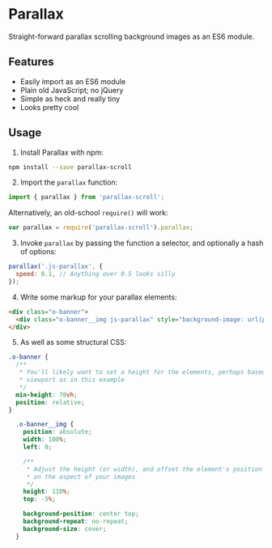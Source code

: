 Parallax
========

Straight-forward parallax scrolling background images as an ES6 module.

Features
--------

* Easily import as an ES6 module
* Plain old JavaScript; no jQuery
* Simple as heck and really tiny
* Looks pretty cool

Usage
-----

1. Install Parallax with npm:

  ```sh
  npm install --save parallax-scroll
  ```

2. Import the `parallax` function:

  ```js
  import { parallax } from 'parallax-scroll';
  ```

  Alternatively, an old-school `require()` will work:

  ```js
  var parallax = require('parallax-scroll').parallax;
  ```

3. Invoke `parallax` by passing the function a selector, and optionally a hash of options:

  ```js
  parallax('.js-parallax', {
    speed: 0.1, // Anything over 0.5 looks silly
  });
  ```

4. Write some markup for your parallax elements:

  ```html
  <div class="o-banner">
    <div class="o-banner__img js-parallax" style="background-image: url(path/to/some/img.jpg);"></div>
  </div>
  ```

5. As well as some structural CSS:

  ```css
  .o-banner {
    /**
     * You'll likely want to set a height for the elements, perhaps based on the
     * viewport as in this example
     */
    min-height: 70vh;
    position: relative;
  }

    .o-banner__img {
      position: absolute;
      width: 100%;
      left: 0;

      /**
       * Adjust the height (or width), and offset the element's position based
       * on the aspect of your images
       */
      height: 110%;
      top: -5%;

      background-position: center top;
      background-repeat: no-repeat;
      background-size: cover;
    }
  ```
